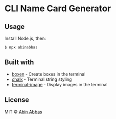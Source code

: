 # CLI Name Card Generator

## Usage

Install Node.js, then:

```
$ npx abinabbas

```

## Built with

-   [boxen](https://github.com/sindresorhus/boxen)  - Create boxes in the terminal
-   [chalk](github.com/chalk/chalk)  - Terminal string styling
-   [terminal-image](https://github.com/sindresorhus/terminal-image)  - Display images in the terminal

## License

MIT ©  [Abin Abbas](https://abinabbas.com/)

